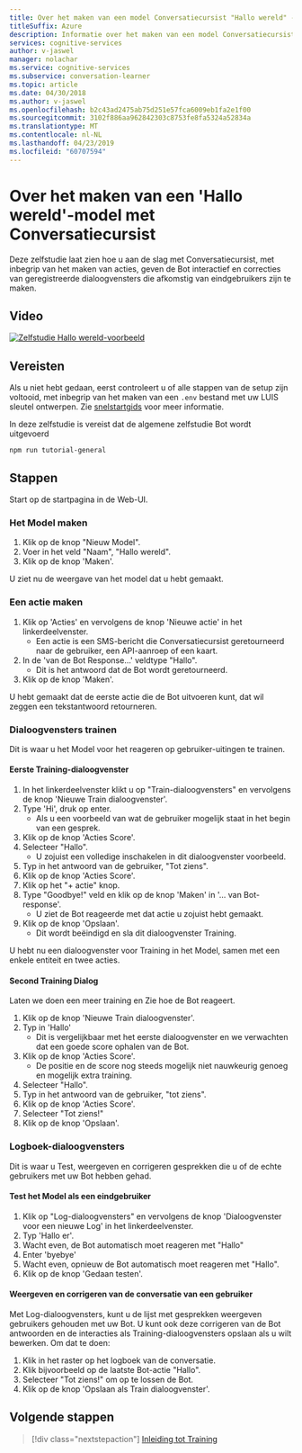 ```yaml
---
title: Over het maken van een model Conversatiecursist "Hallo wereld" - Microsoft Cognitive Services | Microsoft Docs
titleSuffix: Azure
description: Informatie over het maken van een model Conversatiecursist "Hallo wereld".
services: cognitive-services
author: v-jaswel
manager: nolachar
ms.service: cognitive-services
ms.subservice: conversation-learner
ms.topic: article
ms.date: 04/30/2018
ms.author: v-jaswel
ms.openlocfilehash: b2c43ad2475ab75d251e57fca6009eb1fa2e1f00
ms.sourcegitcommit: 3102f886aa962842303c8753fe8fa5324a52834a
ms.translationtype: MT
ms.contentlocale: nl-NL
ms.lasthandoff: 04/23/2019
ms.locfileid: "60707594"
---
```

# <a name="how-to-create-a-hello-world-model-with-conversation-learner"></a>Over het maken van een 'Hallo wereld'-model met Conversatiecursist

Deze zelfstudie laat zien hoe u aan de slag met Conversatiecursist, met inbegrip van het maken van acties, geven de Bot interactief en correcties van geregistreerde dialoogvensters die afkomstig van eindgebruikers zijn te maken.

## <a name="video"></a>Video

[![Zelfstudie Hallo wereld-voorbeeld](https://aka.ms/cl_Tutorial_v3_HelloWorld_Preview)](https://aka.ms/cl_tutorial_v3_helloworld)


## <a name="requirements"></a>Vereisten
Als u niet hebt gedaan, eerst controleert u of alle stappen van de setup zijn voltooid, met inbegrip van het maken van een `.env` bestand met uw LUIS sleutel ontwerpen.  Zie [snelstartgids](../quickstart.md) voor meer informatie.

In deze zelfstudie is vereist dat de algemene zelfstudie Bot wordt uitgevoerd

    npm run tutorial-general

## <a name="steps"></a>Stappen

Start op de startpagina in de Web-UI.

### <a name="create-the-model"></a>Het Model maken
1. Klik op de knop "Nieuw Model".
2. Voer in het veld "Naam", "Hallo wereld".
3. Klik op de knop 'Maken'.

U ziet nu de weergave van het model dat u hebt gemaakt.

### <a name="create-an-action"></a>Een actie maken
1. Klik op 'Acties' en vervolgens de knop 'Nieuwe actie' in het linkerdeelvenster.
    - Een actie is een SMS-bericht die Conversatiecursist geretourneerd naar de gebruiker, een API-aanroep of een kaart.
2. In de 'van de Bot Response...' veldtype "Hallo".
    - Dit is het antwoord dat de Bot wordt geretourneerd.
3. Klik op de knop 'Maken'.

U hebt gemaakt dat de eerste actie die de Bot uitvoeren kunt, dat wil zeggen een tekstantwoord retourneren.

### <a name="train-dialogs"></a>Dialoogvensters trainen
Dit is waar u het Model voor het reageren op gebruiker-uitingen te trainen.

#### <a name="first-training-dialog"></a>Eerste Training-dialoogvenster

1. In het linkerdeelvenster klikt u op "Train-dialoogvensters" en vervolgens de knop 'Nieuwe Train dialoogvenster'.
2. Type 'Hi', druk op enter.
    - Als u een voorbeeld van wat de gebruiker mogelijk staat in het begin van een gesprek.
3. Klik op de knop 'Acties Score'.
4. Selecteer "Hallo".
    - U zojuist een volledige inschakelen in dit dialoogvenster voorbeeld. 
5. Typ in het antwoord van de gebruiker, "Tot ziens".
6. Klik op de knop 'Acties Score'.
7. Klik op het "+ actie" knop.
8. Type "Goodbye!" veld en klik op de knop 'Maken' in '... van Bot-response'.
    - U ziet de Bot reageerde met dat actie u zojuist hebt gemaakt.
9. Klik op de knop 'Opslaan'. 
    - Dit wordt beëindigd en sla dit dialoogvenster Training.

U hebt nu een dialoogvenster voor Training in het Model, samen met een enkele entiteit en twee acties.

#### <a name="second-training-dialog"></a>Second Training Dialog
Laten we doen een meer training en Zie hoe de Bot reageert.

1. Klik op de knop 'Nieuwe Train dialoogvenster'.
2. Typ in 'Hallo'
    - Dit is vergelijkbaar met het eerste dialoogvenster en we verwachten dat een goede score ophalen van de Bot.
3. Klik op de knop 'Acties Score'.
    - De positie en de score nog steeds mogelijk niet nauwkeurig genoeg en mogelijk extra training.
4. Selecteer "Hallo".
5. Typ in het antwoord van de gebruiker, "tot ziens".
6. Klik op de knop 'Acties Score'.
7. Selecteer "Tot ziens!"
8. Klik op de knop 'Opslaan'.

### <a name="log-dialogs"></a>Logboek-dialoogvensters
Dit is waar u Test, weergeven en corrigeren gesprekken die u of de echte gebruikers met uw Bot hebben gehad.

#### <a name="test-the-model-as-an-end-user"></a>Test het Model als een eindgebruiker
1. Klik op "Log-dialoogvensters" en vervolgens de knop 'Dialoogvenster voor een nieuwe Log' in het linkerdeelvenster.
2. Typ 'Hallo er'.
3. Wacht even, de Bot automatisch moet reageren met "Hallo"
4. Enter 'byebye'
5. Wacht even, opnieuw de Bot automatisch moet reageren met "Hallo".
6. Klik op de knop 'Gedaan testen'.

#### <a name="view-and-correct-a-user-conversation"></a>Weergeven en corrigeren van de conversatie van een gebruiker
Met Log-dialoogvensters, kunt u de lijst met gesprekken weergeven gebruikers gehouden met uw Bot. U kunt ook deze corrigeren van de Bot antwoorden en de interacties als Training-dialoogvensters opslaan als u wilt bewerken. Om dat te doen:
1. Klik in het raster op het logboek van de conversatie.
2. Klik bijvoorbeeld op de laatste Bot-actie "Hallo".
3. Selecteer "Tot ziens!" om op te lossen de Bot.
4. Klik op de knop 'Opslaan als Train dialoogvenster'.

## <a name="next-steps"></a>Volgende stappen

> [!div class="nextstepaction"]
> [Inleiding tot Training](./02-intro-to-training.md)
